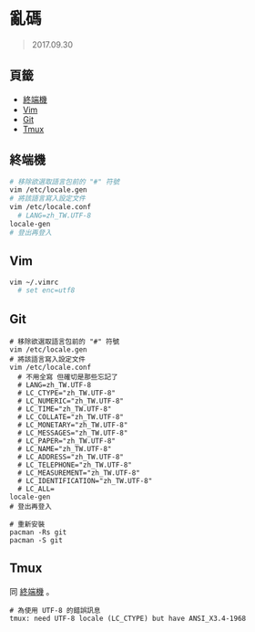 亂碼
=======


> 2017.09.30



## 頁籤


* [終端機](#終端機)
* [Vim](#vim)
* [Git](#git)
* [Tmux](#tmux)



## 終端機


```sh
# 移除欲選取語言包前的 "#" 符號
vim /etc/locale.gen
# 將該語言寫入設定文件
vim /etc/locale.conf
  # LANG=zh_TW.UTF-8
locale-gen
# 登出再登入
```



## Vim


```sh
vim ~/.vimrc
  # set enc=utf8
```



## Git


```
# 移除欲選取語言包前的 "#" 符號
vim /etc/locale.gen
# 將該語言寫入設定文件
vim /etc/locale.conf
  # 不用全寫 但確切是那些忘記了
  # LANG=zh_TW.UTF-8
  # LC_CTYPE="zh_TW.UTF-8"
  # LC_NUMERIC="zh_TW.UTF-8"
  # LC_TIME="zh_TW.UTF-8"
  # LC_COLLATE="zh_TW.UTF-8"
  # LC_MONETARY="zh_TW.UTF-8"
  # LC_MESSAGES="zh_TW.UTF-8"
  # LC_PAPER="zh_TW.UTF-8"
  # LC_NAME="zh_TW.UTF-8"
  # LC_ADDRESS="zh_TW.UTF-8"
  # LC_TELEPHONE="zh_TW.UTF-8"
  # LC_MEASUREMENT="zh_TW.UTF-8"
  # LC_IDENTIFICATION="zh_TW.UTF-8"
  # LC_ALL=
locale-gen
# 登出再登入

# 重新安裝
pacman -Rs git
pacman -S git
```



## Tmux


同 [終端機](#終端機) 。

```
# 為使用 UTF-8 的錯誤訊息
tmux: need UTF-8 locale (LC_CTYPE) but have ANSI_X3.4-1968
```

